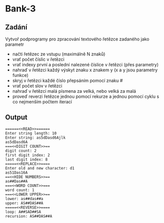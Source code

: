 # Bank-3
## Zadání
Vytvoř podprogramy pro zpracování textového řetězce zadaného jako parametr
- načti řetězec ze vstupu (maximálně N znaků)
- vrať počet číslic v řetězci
- vrať indexy první a poslední nalezené číslice v řetězci (přes parametry)
- nahraď v řetězci každý výskyt znaku x znakem y (x a y jsou parametry funkce)
- skryj v řetězci každé číslo přepsáním pomocí znaku #
- vrať počet slov v řetězci
- nahraď v řetězci malá písmena za velká, nebo velká za malá
- proveď reverzi řetězce jednou pomocí rekurze a jednou pomocí cyklu s co nejmenším počtem iterací
## Output
```
======<<READ>>======
Enter string length: 10
Enter string: as5dDasd6Ajlk
as5dDasd6A
===<<DIGIT COUNT>>==
digit count: 2
first digit index: 2
last digit index: 8
=====<<REPLACE>>====
Enter old and new character: d1
as51Das16A
==<<HIDE NUMBERS>>==
as##Das##A
===<<WORD COUNT>>===
word count: 1
===<<LOWER UPPER>>==
lower: as##das##a
upper: AS##DAS##A
=====<<REVERSE>>====
loop: A##SAD##SA
recursion: AS##DAS##A
```
